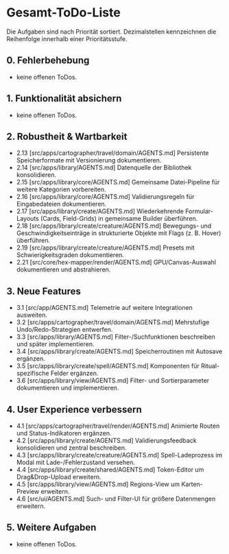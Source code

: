 # Gesamt-ToDo-Liste

Die Aufgaben sind nach Priorität sortiert. Dezimalstellen kennzeichnen die Reihenfolge innerhalb einer Prioritätsstufe.

## 0. Fehlerbehebung
- keine offenen ToDos.

## 1. Funktionalität absichern
- keine offenen ToDos.

## 2. Robustheit & Wartbarkeit
- 2.13 [src/apps/cartographer/travel/domain/AGENTS.md] Persistente Speicherformate mit Versionierung dokumentieren.
- 2.14 [src/apps/library/AGENTS.md] Datenquelle der Bibliothek konsolidieren.
- 2.15 [src/apps/library/core/AGENTS.md] Gemeinsame Datei-Pipeline für weitere Kategorien vorbereiten.
- 2.16 [src/apps/library/core/AGENTS.md] Validierungsregeln für Eingabedateien dokumentieren.
- 2.17 [src/apps/library/create/AGENTS.md] Wiederkehrende Formular-Layouts (Cards, Field-Grids) in gemeinsame Builder überführen.
- 2.18 [src/apps/library/create/creature/AGENTS.md] Bewegungs- und Geschwindigkeitseinträge in strukturierte Objekte mit Flags (z. B. Hover) überführen.
- 2.19 [src/apps/library/create/creature/AGENTS.md] Presets mit Schwierigkeitsgraden dokumentieren.
- 2.21 [src/core/hex-mapper/render/AGENTS.md] GPU/Canvas-Auswahl dokumentieren und abstrahieren.

## 3. Neue Features
- 3.1 [src/app/AGENTS.md] Telemetrie auf weitere Integrationen ausweiten.
- 3.2 [src/apps/cartographer/travel/domain/AGENTS.md] Mehrstufige Undo/Redo-Strategien entwerfen.
- 3.3 [src/apps/library/AGENTS.md] Filter-/Suchfunktionen beschreiben und später implementieren.
- 3.4 [src/apps/library/create/AGENTS.md] Speicherroutinen mit Autosave ergänzen.
- 3.5 [src/apps/library/create/spell/AGENTS.md] Komponenten für Ritual-spezifische Felder ergänzen.
- 3.6 [src/apps/library/view/AGENTS.md] Filter- und Sortierparameter dokumentieren und implementieren.

## 4. User Experience verbessern
- 4.1 [src/apps/cartographer/travel/render/AGENTS.md] Animierte Routen und Status-Indikatoren ergänzen.
- 4.2 [src/apps/library/create/AGENTS.md] Validierungsfeedback konsolidieren und zentral beschreiben.
- 4.3 [src/apps/library/create/creature/AGENTS.md] Spell-Ladeprozess im Modal mit Lade-/Fehlerzustand versehen.
- 4.4 [src/apps/library/create/shared/AGENTS.md] Token-Editor um Drag&Drop-Upload erweitern.
- 4.5 [src/apps/library/view/AGENTS.md] Regions-View um Karten-Preview erweitern.
- 4.6 [src/ui/AGENTS.md] Such- und Filter-UI für größere Datenmengen erweitern.

## 5. Weitere Aufgaben
- keine offenen ToDos.
